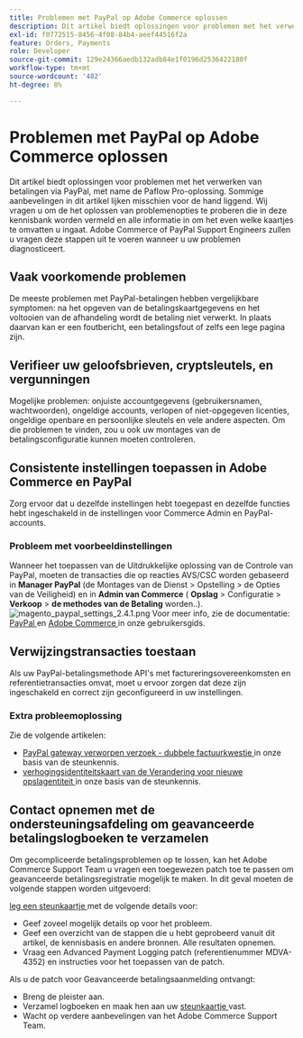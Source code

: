 ```yaml
---
title: Problemen met PayPal op Adobe Commerce oplossen
description: Dit artikel biedt oplossingen voor problemen met het verwerken van betalingen via PayPal, met name de Paflow Pro-oplossing. Sommige aanbevelingen in dit artikel lijken misschien voor de hand liggend. Wij vragen u om de het oplossen van problemenopties te proberen die in deze kennisbank worden vermeld en alle informatie in om het even welke kaartjes te omvatten u ingaat. Adobe Commerce of PayPal Support Engineers zullen u vragen deze stappen uit te voeren wanneer u uw problemen diagnosticeert.
exl-id: f0772515-8456-4f08-84b4-aeef44516f2a
feature: Orders, Payments
role: Developer
source-git-commit: 129e24366aedb132adb84e1f0196d2536422180f
workflow-type: tm+mt
source-wordcount: '482'
ht-degree: 0%

---
```


# Problemen met PayPal op Adobe Commerce oplossen

Dit artikel biedt oplossingen voor problemen met het verwerken van betalingen via PayPal, met name de Paflow Pro-oplossing. Sommige aanbevelingen in dit artikel lijken misschien voor de hand liggend. Wij vragen u om de het oplossen van problemenopties te proberen die in deze kennisbank worden vermeld en alle informatie in om het even welke kaartjes te omvatten u ingaat. Adobe Commerce of PayPal Support Engineers zullen u vragen deze stappen uit te voeren wanneer u uw problemen diagnosticeert.

## Vaak voorkomende problemen

De meeste problemen met PayPal-betalingen hebben vergelijkbare symptomen: na het opgeven van de betalingskaartgegevens en het voltooien van de afhandeling wordt de betaling niet verwerkt. In plaats daarvan kan er een foutbericht, een betalingsfout of zelfs een lege pagina zijn.

## Verifieer uw geloofsbrieven, cryptsleutels, en vergunningen

Mogelijke problemen: onjuiste accountgegevens (gebruikersnamen, wachtwoorden), ongeldige accounts, verlopen of niet-opgegeven licenties, ongeldige openbare en persoonlijke sleutels en vele andere aspecten. Om die problemen te vinden, zou u ook uw montages van de betalingsconfiguratie kunnen moeten controleren.

## Consistente instellingen toepassen in Adobe Commerce en PayPal

Zorg ervoor dat u dezelfde instellingen hebt toegepast en dezelfde functies hebt ingeschakeld in de instellingen voor Commerce Admin en PayPal-accounts.

### Probleem met voorbeeldinstellingen

Wanneer het toepassen van de Uitdrukkelijke oplossing van de Controle van PayPal, moeten de transacties die op reacties AVS/CSC worden gebaseerd in **Manager PayPal** (de Montages van de Dienst > Opstelling > de Opties van de Veiligheid) en in **Admin van Commerce** ( **Opslag** > Configuratie > **Verkoop** > **de methodes van de Betaling** worden..).
![ magento_paypal_settings_2.4.1.png ](assets/magento_paypal_settings_2.4.1.png)
Voor meer info, zie de documentatie: [ PayPal ](https://www.paypalobjects.com/en_US/vhelp/paypalmanager_help/setup.htm) en [ Adobe Commerce ](/docs/commerce-admin/stores-sales/payments/paypal/paypal-express-checkout.html) in onze gebruikersgids.

## Verwijzingstransacties toestaan

Als uw PayPal-betalingsmethode API&#39;s met factureringsovereenkomsten en referentietransacties omvat, moet u ervoor zorgen dat deze zijn ingeschakeld en correct zijn geconfigureerd in uw instellingen.

### Extra probleemoplossing

Zie de volgende artikelen:

* [ PayPal gateway verworpen verzoek - dubbele factuurkwestie ](https://experienceleague.adobe.com/nl/docs/experience-cloud-kcs/kbarticles/ka-26838) in onze basis van de steunkennis.
* [ verhogingsidentiteitskaart van de Verandering voor nieuwe opslagentiteit ](/help/how-to/general/change-increment-id-for-a-db-entity-order-invoice-credit-memo-etc-on-particular-store.md) in onze basis van de steunkennis.

## Contact opnemen met de ondersteuningsafdeling om geavanceerde betalingslogboeken te verzamelen

Om gecompliceerde betalingsproblemen op te lossen, kan het Adobe Commerce Support Team u vragen een toegewezen patch toe te passen om geavanceerde betalingsregistratie mogelijk te maken. In dit geval moeten de volgende stappen worden uitgevoerd:

[ leg een steunkaartje ](/help/help-center-guide/help-center/magento-help-center-user-guide.md#submit-ticket) met de volgende details voor:

* Geef zoveel mogelijk details op voor het probleem.
* Geef een overzicht van de stappen die u hebt geprobeerd vanuit dit artikel, de kennisbasis en andere bronnen. Alle resultaten opnemen.
* Vraag een Advanced Payment Logging patch (referentienummer MDVA-4352) en instructies voor het toepassen van de patch.

Als u de patch voor Geavanceerde betalingsaanmelding ontvangt:

* Breng de pleister aan.
* Verzamel logboeken en maak hen aan uw [ steunkaartje ](/help/help-center-guide/help-center/magento-help-center-user-guide.md#submit-ticket) vast.
* Wacht op verdere aanbevelingen van het Adobe Commerce Support Team.

